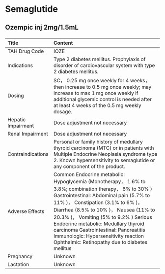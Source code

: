 # Semaglutide

## Ozempic inj 2mg/1.5mL

##### 

| Title              | Content                                                                                                                                                                                                                                                                                                                                                                                                                                          |
|:-------------------|:-------------------------------------------------------------------------------------------------------------------------------------------------------------------------------------------------------------------------------------------------------------------------------------------------------------------------------------------------------------------------------------------------------------------------------------------------|
| TAH Drug Code      | IOZE                                                                                                                                                                                                                                                                                                                                                                                                                                             |
| Indications        | Type 2 diabetes mellitus. Prophylaxis of disorder of cardiovascular system with type 2 diabetes mellitus.                                                                                                                                                                                                                                                                                                                                        |
| Dosing             | SC， 0.25 mg once weekly for 4 weeks， then increase to 0.5 mg once weekly; may increase to max 1 mg once weekly if additional glycemic control is needed after at least 4 weeks of the 0.5 mg weekly dosage.                                                                                                                                                                                                                                    |
| Hepatic Impairment | Dose adjustment not necessary                                                                                                                                                                                                                                                                                                                                                                                                                    |
| Renal Impairment   | Dose adjustment not necessary                                                                                                                                                                                                                                                                                                                                                                                                                    |
| Contraindications  | Personal or family history of medullary thyroid carcinoma (MTC) or in patients with Multiple Endocrine Neoplasia syndrome type 2. Known hypersensitivity to semaglutide or any component of the product.                                                                                                                                                                                                                                         |
| Adverse Effects    | Common Endocrine metabolic: Hypoglycemia (Monotherapy， 1.6% to 3.8%; combination therapy， 6% to 30% ) Gastrointestinal: Abdominal pain (5.7% to 11% )， Constipation (3.1% to 6% )， Diarrhea (8.5% to 10% )， Nausea (11% to 20.3% )， Vomiting (5% to 9.2% ) Serious Endocrine metabolic: Medullary thyroid carcinoma Gastrointestinal: Pancreatitis Immunologic: Hypersensitivity reaction Ophthalmic: Retinopathy due to diabetes mellitus |
| Pregnancy          | Unknown                                                                                                                                                                                                                                                                                                                                                                                                                                          |
| Lactation          | Unknown                                                                                                                                                                                                                                                                                                                                                                                                                                          |

